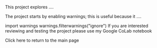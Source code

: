 This project explores ....

The project starts by enabling warnings; this is useful because it ....

import warnings
warnings.filterwarnings("ignore")
If you are interested reviewing and testing the project please use my Google CoLab notebook

Click here to return to the main page
